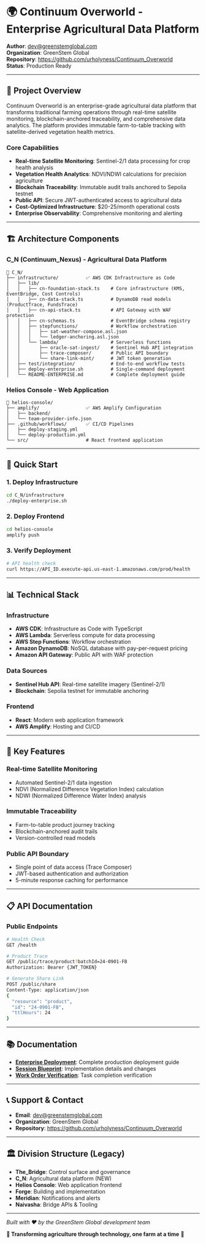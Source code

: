 # 🌍 Continuum Overworld - Enterprise Agricultural Data Platform

**Author**: dev@greenstemglobal.com  
**Organization**: GreenStem Global  
**Repository**: https://github.com/urholyness/Continuum_Overworld  
**Status**: Production Ready  

---

## 🚀 **Project Overview**

Continuum Overworld is an enterprise-grade agricultural data platform that transforms traditional farming operations through real-time satellite monitoring, blockchain-anchored traceability, and comprehensive data analytics. The platform provides immutable farm-to-table tracking with satellite-derived vegetation health metrics.

### **Core Capabilities**
- **Real-time Satellite Monitoring**: Sentinel-2/1 data processing for crop health analysis
- **Vegetation Health Analytics**: NDVI/NDWI calculations for precision agriculture
- **Blockchain Traceability**: Immutable audit trails anchored to Sepolia testnet
- **Public API**: Secure JWT-authenticated access to agricultural data
- **Cost-Optimized Infrastructure**: $20-25/month operational costs
- **Enterprise Observability**: Comprehensive monitoring and alerting

---

## 🏗️ **Architecture Components**

### **C_N (Continuum_Nexus) - Agricultural Data Platform**
```
📁 C_N/
├── infrastructure/          ✅ AWS CDK Infrastructure as Code
│   ├── lib/
│   │   ├── cn-foundation-stack.ts    # Core infrastructure (KMS, EventBridge, Cost Controls)
│   │   ├── cn-data-stack.ts          # DynamoDB read models (ProductTrace, FundsTrace)
│   │   ├── cn-api-stack.ts           # API Gateway with WAF protection
│   │   ├── cn-schemas.ts             # EventBridge schema registry
│   │   ├── stepfunctions/            # Workflow orchestration
│   │   │   ├── sat-weather-compose.asl.json
│   │   │   └── ledger-anchoring.asl.json
│   │   └── lambda/                   # Serverless functions
│   │       ├── oracle-sat-ingest/    # Sentinel Hub API integration
│   │       ├── trace-composer/       # Public API boundary
│   │       └── share-link-mint/      # JWT token generation
│   ├── test/integration/             # End-to-end workflow tests
│   ├── deploy-enterprise.sh          # Single-command deployment
│   └── README-ENTERPRISE.md          # Complete deployment guide
```

### **Helios Console - Web Application**
```
📁 helios-console/
├── amplify/                 ✅ AWS Amplify Configuration
│   ├── backend/
│   └── team-provider-info.json
├── .github/workflows/       ✅ CI/CD Pipelines
│   ├── deploy-staging.yml
│   └── deploy-production.yml
└── src/                     # React frontend application
```

---

## 🚀 **Quick Start**

### **1. Deploy Infrastructure**
```bash
cd C_N/infrastructure
./deploy-enterprise.sh
```

### **2. Deploy Frontend**
```bash
cd helios-console
amplify push
```

### **3. Verify Deployment**
```bash
# API health check
curl https://API_ID.execute-api.us-east-1.amazonaws.com/prod/health
```

---

## 📊 **Technical Stack**

### **Infrastructure**
- **AWS CDK**: Infrastructure as Code with TypeScript
- **AWS Lambda**: Serverless compute for data processing
- **AWS Step Functions**: Workflow orchestration
- **Amazon DynamoDB**: NoSQL database with pay-per-request pricing
- **Amazon API Gateway**: Public API with WAF protection

### **Data Sources**
- **Sentinel Hub API**: Real-time satellite imagery (Sentinel-2/1)
- **Blockchain**: Sepolia testnet for immutable anchoring

### **Frontend**
- **React**: Modern web application framework
- **AWS Amplify**: Hosting and CI/CD

---

## 🎯 **Key Features**

### **Real-time Satellite Monitoring**
- Automated Sentinel-2/1 data ingestion
- NDVI (Normalized Difference Vegetation Index) calculation
- NDWI (Normalized Difference Water Index) analysis

### **Immutable Traceability**
- Farm-to-table product journey tracking
- Blockchain-anchored audit trails
- Version-controlled read models

### **Public API Boundary**
- Single point of data access (Trace Composer)
- JWT-based authentication and authorization
- 5-minute response caching for performance

---

## 📋 **API Documentation**

### **Public Endpoints**
```bash
# Health Check
GET /health

# Product Trace
GET /public/trace/product?batchId=24-0901-FB
Authorization: Bearer {JWT_TOKEN}

# Generate Share Link
POST /public/share
Content-Type: application/json
{
  "resource": "product",
  "id": "24-0901-FB",
  "ttlHours": 24
}
```

---

## 📚 **Documentation**

- [**Enterprise Deployment**](C_N/README-ENTERPRISE.md): Complete production deployment guide
- [**Session Blueprint**](SESSION-BLUEPRINT.md): Implementation details and changes
- [**Work Order Verification**](C_N/WORK_ORDER_VERIFICATION.md): Task completion verification

---

## 📞 **Support & Contact**

- **Email**: dev@greenstemglobal.com
- **Organization**: GreenStem Global
- **Repository**: https://github.com/urholyness/Continuum_Overworld

---

## 🏛️ **Division Structure (Legacy)**

- **The_Bridge**: Control surface and governance
- **C_N**: Agricultural data platform (NEW)
- **Helios Console**: Web application frontend
- **Forge**: Building and implementation
- **Meridian**: Notifications and alerts
- **Naivasha**: Bridge APIs & Tooling

---

*Built with ❤️ by the GreenStem Global development team*

**🌱 Transforming agriculture through technology, one farm at a time** 🌱
